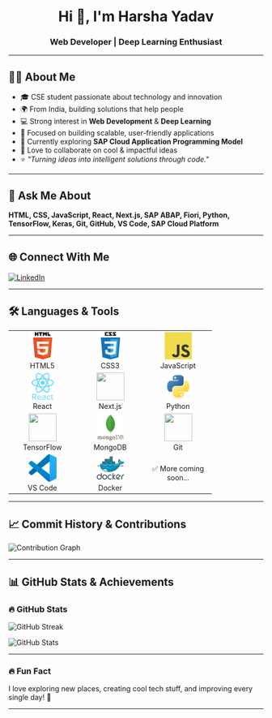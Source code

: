 <h1 align="center">Hi 👋, I'm Harsha Yadav</h1>
<h3 align="center">Web Developer | Deep Learning Enthusiast 

---

## 👩‍💻 About Me
- 🎓 CSE student passionate about technology and innovation  
- 🌍 From India, building solutions that help people  
- 💻 Strong interest in **Web Development** & **Deep Learning**  
- 🚀 Focused on building scalable, user-friendly applications  
- 🧠 Currently exploring **SAP Cloud Application Programming Model**  
- 🤝 Love to collaborate on cool & impactful ideas  
- ⭐ *"Turning ideas into intelligent solutions through code."*

---

## 💬 Ask Me About
**HTML, CSS, JavaScript, React, Next.js, SAP ABAP, Fiori, Python, TensorFlow, Keras, Git, GitHub, VS Code, SAP Cloud Platform**

---

## 🌐 Connect With Me
<p align="left">
  <a href="https://linkedin.com/in/harsha-yadav-637345273" target="_blank">
    <img align="center" src="https://raw.githubusercontent.com/rahuldkjain/github-profile-readme-generator/master/src/images/icons/Social/linked-in-alt.svg" alt="LinkedIn" height="40" width="50" />
  </a>
</p>

---


## 🛠️ Languages & Tools
<table>
  <tr>
    <td align="center" width="120">
      <img src="https://raw.githubusercontent.com/devicons/devicon/master/icons/html5/html5-original-wordmark.svg" width="55" height="55"/><br>HTML5
    </td>
    <td align="center" width="120">
      <img src="https://raw.githubusercontent.com/devicons/devicon/master/icons/css3/css3-original-wordmark.svg" width="55" height="55"/><br>CSS3
    </td>
    <td align="center" width="120">
      <img src="https://raw.githubusercontent.com/devicons/devicon/master/icons/javascript/javascript-original.svg" width="55" height="55"/><br>JavaScript
    </td>
  </tr>
  <tr>
    <td align="center" width="120">
      <img src="https://raw.githubusercontent.com/devicons/devicon/master/icons/react/react-original-wordmark.svg" width="55" height="55"/><br>React
    </td>
    <td align="center" width="120">
      <img src="https://cdn.worldvectorlogo.com/logos/nextjs-2.svg" width="55" height="55"/><br>Next.js
    </td>
    <td align="center" width="120">
      <img src="https://raw.githubusercontent.com/devicons/devicon/master/icons/python/python-original.svg" width="55" height="55"/><br>Python
    </td>
  </tr>
  <tr>
    <td align="center" width="120">
      <img src="https://upload.wikimedia.org/wikipedia/commons/2/2d/Tensorflow_logo.svg" width="55" height="55"/><br>TensorFlow
    </td>
    <td align="center" width="120">
      <img src="https://raw.githubusercontent.com/devicons/devicon/master/icons/mongodb/mongodb-original-wordmark.svg" width="55" height="55"/><br>MongoDB
    </td>
    <td align="center" width="120">
      <img src="https://www.vectorlogo.zone/logos/git-scm/git-scm-icon.svg" width="55" height="55"/><br>Git
    </td>
  </tr>
  <tr>
    <td align="center" width="120">
      <img src="https://raw.githubusercontent.com/devicons/devicon/master/icons/vscode/vscode-original.svg" width="55" height="55"/><br>VS Code
    </td>
    <td align="center" width="120">
      <img src="https://raw.githubusercontent.com/devicons/devicon/master/icons/docker/docker-original-wordmark.svg" width="55" height="55"/><br>Docker
    </td>
    <td align="center" width="120">
      ✅ More coming soon...
    </td>
  </tr>
</table>


---

## 📈 Commit History & Contributions
<p align="left">
  <img src="https://github-readme-activity-graph.vercel.app/graph?username=HARShaaYadav&theme=tokyo-night" alt="Contribution Graph" />
</p>

---
## 📊 GitHub Stats & Achievements

### 🔥 GitHub Stats
<p align="left">
  <img src="https://github-readme-streak-stats.herokuapp.com/?user=HARShaaYadav&theme=tokyonight" alt="GitHub Streak" />
</p>
<p align="left">
  <img src="https://github-readme-stats.vercel.app/api?username=HARShaaYadav&show_icons=true&theme=tokyonight" alt="GitHub Stats" />
</p>

---


### 🔥 Fun Fact  
I love exploring new places, creating cool tech stuff, and improving every single day! 🚀

---


